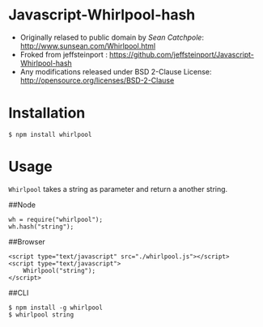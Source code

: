 Javascript-Whirlpool-hash
=========================

* Originally relased to public domain by _Sean Catchpole_: http://www.sunsean.com/Whirlpool.html
* Froked from jeffsteinport : https://github.com/jeffsteinport/Javascript-Whirlpool-hash
* Any modifications released under BSD 2-Clause License: http://opensource.org/licenses/BSD-2-Clause


Installation
===========

	$ npm install whirlpool


Usage
=====

`Whirlpool` takes a string as parameter and return a another string.

##Node

	wh = require("whirlpool");
	wh.hash("string");

##Browser

	<script type="text/javascript" src="./whirlpool.js"></script>
	<script type="text/javascript">
		Whirlpool("string");
	</script>

##CLI

	$ npm install -g whirlpool
	$ whirlpool string
